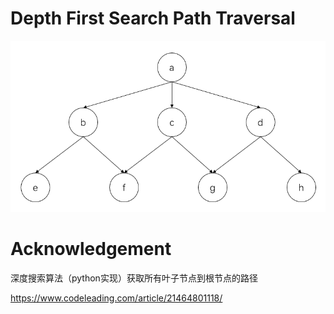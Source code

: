 # Depth First Search Path Traversal

<img src="tree_structure.PNG" width="600" />

# Acknowledgement
深度搜索算法（python实现）获取所有叶子节点到根节点的路径

https://www.codeleading.com/article/21464801118/
